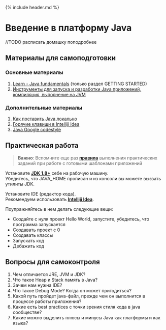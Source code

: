 {% include header.md %}

Введение в платформу Java
====================

//TODO расписать домашку поподробнее

Материалы для самоподготовки
---------------------
### Основные материалы
1. [Learn - Java fundamentals](https://learn.by/courses/course-v1:EPAM+JF+ext1/about) (только раздел GETTING STARTED)
1. [Инструменты для запуска и разработки Java приложений, компиляция, выполнение на JVM](https://habr.com/ru/post/471772/)

### Дополнительные материалы
1. [Как поставить Java локально](https://www.w3schools.com/java/java_getstarted.asp)
1. [Горячие клавиши в Intelliji Idea](./Intelliji_idea_shortcuts.pdf)
1. [Java Google codestyle](https://google.github.io/styleguide/javaguide.html)

Практическая работа
---------------------
>**Важно**: Вспомните еще раз **[правила]({{site.materialsurl}}general/practical_tasks_completing_rules)** выполнения практических заданий при работе с готовыми шаблонами приложений

Установите **[JDK 1.8+](https://www.oracle.com/technetwork/java/javase/downloads/jdk8-downloads-2133151.html)** себе 
на рабочую машину.  
Убедитесь, что JAVA_HOME прописан и из консоли вы можете вызвать утилиты JDK. 

Установите IDE (редактор кода).  
Рекомендуем использовать **[Intelliji Idea](https://www.jetbrains.com/idea/)**.

Поупражняйтесь в нем делать следующие вещи:
+ Создайте с нуля проект Hello World, запустите, убедитесь, что программа запускается
+ Создавать проект с 0
+ Создавать классы
+ Запускать код
+ Дебажить код

Вопросы для самоконтроля
---------------------
1. Чем отличается JRE, JVM и JDK?
1. Что такое Heap и Stack память в Java?
1. Зачем нам нужна IDE?
1. Что такое Debug Mode? Когда он может пригодиться?
1. Какой путь пройдет java-файл, прежде чем он выполнится в процессе работы приложения?
1. Какие есть best practices с точки зрения стиля кода в java сообществе?
1. Какие можно выделить плюсы и минусы Java как платформы и как языка?